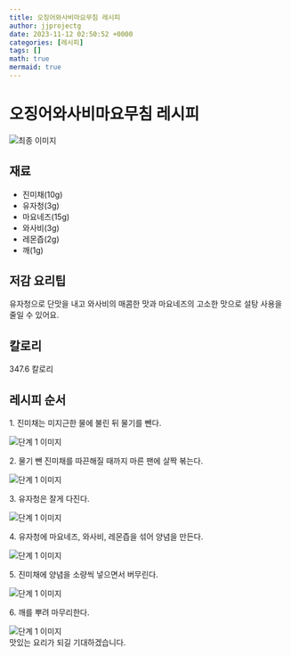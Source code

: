 ```yaml
---
title: 오징어와사비마요무침 레시피
author: jjprojectg
date: 2023-11-12 02:50:52 +0000
categories: [레시피]
tags: []
math: true
mermaid: true
---
```

<meta name="og:type" content="website"/>
<meta charset="UTF-8"/>
<div class="header">
  <h1>오징어와사비마요무침 레시피</h1>
</div>

<div class="container my-4">
  <div class="row">
    <div class="col-12 col-md-6">
      <div class="recipe-image">
        <img src="http://www.foodsafetykorea.go.kr/uploadimg/cook/10_01090_2.png" class="step-image" alt="최종 이미지"/>
      </div>
    </div>
    <div class="col-12 col-md-6">
      <div class="ingredients">
        <h2>재료</h2>
        <ul class="card">
          <li> 진미채(10g) </li>
          <li>  유자청(3g) </li>
          <li>  마요네즈(15g) </li>
          <li> 와사비(3g) </li>
          <li>  레몬즙(2g) </li>
          <li>  깨(1g) </li>
</ul>
      </div>
    </div>
    <div class="col-12 col-md-6">
      <div class="ingredients">
        <h2>저감 요리팁</h2>
        <div class="card"> 
          <p>
            유자청으로 단맛을 내고 와사비의 매콤한 맛과 마요네즈의 고소한 맛으로 설탕 사용을 줄일 수 있어요.
          </p>
        </div>
      </div>
      <div class="ingredients">
        <h2>칼로리</h2>
        <div class="card"> 
          <p>
            347.6 칼로리
          </p>
        </div>
      </div>
    </div>
  </div>

  <h2 class="my-4">레시피 순서</h2>
  <div class="card recipe-card">
    <div class="card-body recipe-step">
      <p class="card-text step-description">1. 진미채는 미지근한 물에 불린 뒤
물기를 뺀다.</p>
      <img src="http://www.foodsafetykorea.go.kr/uploadimg/cook/20_01090_1.JPG" alt="단계 1 이미지" class="step-image"/>
    </div>
  </div>
  <div class="card recipe-card">
    <div class="card-body recipe-step">
      <p class="card-text step-description">2. 물기 뺀 진미채를 따끈해질 
때까지 마른 팬에 살짝 볶는다.</p>
      <img src="http://www.foodsafetykorea.go.kr/uploadimg/cook/20_01090_2.JPG" alt="단계 1 이미지" class="step-image"/>
    </div>
  </div>
  <div class="card recipe-card">
    <div class="card-body recipe-step">
      <p class="card-text step-description">3. 유자청은 잘게 다진다.</p>
      <img src="http://www.foodsafetykorea.go.kr/uploadimg/cook/20_01090_3.JPG" alt="단계 1 이미지" class="step-image"/>
    </div>
  </div>
  <div class="card recipe-card">
    <div class="card-body recipe-step">
      <p class="card-text step-description">4. 유자청에 마요네즈, 와사비,
레몬즙을 섞어 양념을 만든다.</p>
      <img src="http://www.foodsafetykorea.go.kr/uploadimg/cook/20_01090_4.JPG" alt="단계 1 이미지" class="step-image"/>
    </div>
  </div>
  <div class="card recipe-card">
    <div class="card-body recipe-step">
      <p class="card-text step-description">5. 진미채에 양념을 소량씩 
넣으면서 버무린다.</p>
      <img src="http://www.foodsafetykorea.go.kr/uploadimg/cook/20_01090_5.JPG" alt="단계 1 이미지" class="step-image"/>
    </div>
  </div>
  <div class="card recipe-card">
    <div class="card-body recipe-step">
      <p class="card-text step-description">6. 깨를 뿌려 마무리한다.</p>
      <img src="http://www.foodsafetykorea.go.kr/uploadimg/cook/20_01090_6.JPG" alt="단계 1 이미지" class="step-image"/>
    </div>
  </div>

</div>
맛있는 요리가 되길 기대하겠습니다.
